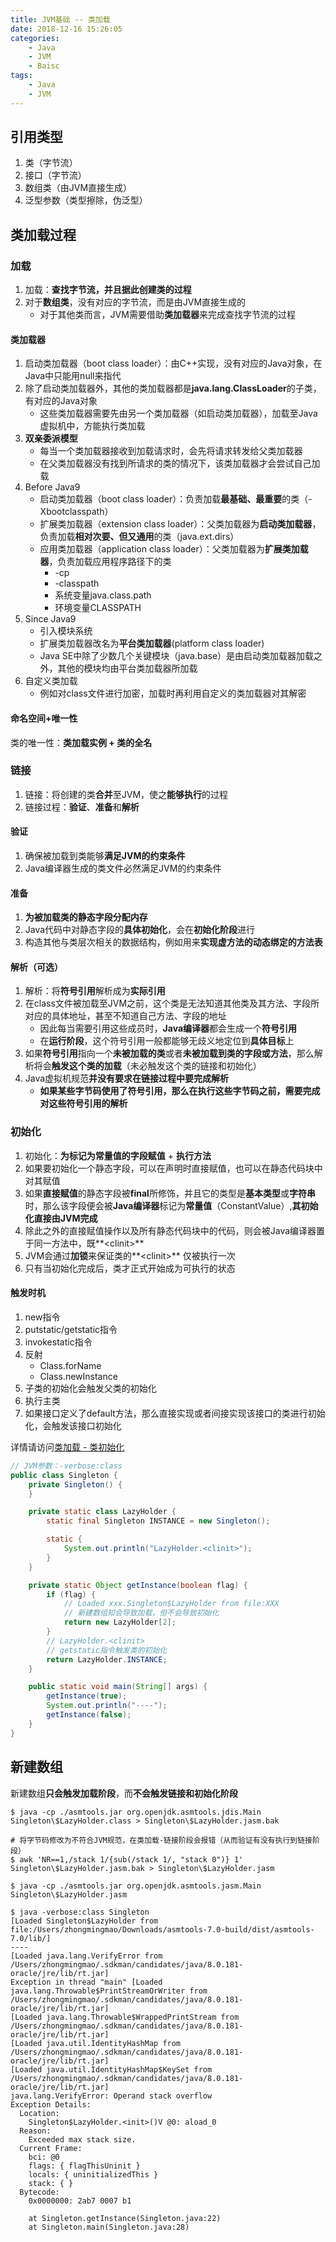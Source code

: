 ```yaml
---
title: JVM基础 -- 类加载
date: 2018-12-16 15:26:05
categories:
    - Java
    - JVM
    - Baisc
tags:
    - Java
    - JVM
---
```


## 引用类型
1. 类（字节流）
2. 接口（字节流）
3. 数组类（由JVM直接生成）
4. 泛型参数（类型擦除，伪泛型）

## 类加载过程

### 加载
1. 加载：**查找字节流，并且据此创建类的过程**
2. 对于**数组类**，没有对应的字节流，而是由JVM直接生成的
    - 对于其他类而言，JVM需要借助**类加载器**来完成查找字节流的过程

<!-- more -->

#### 类加载器
1. 启动类加载器（boot class loader）：由C++实现，没有对应的Java对象，在Java中只能用null来指代
2. 除了启动类加载器外，其他的类加载器都是**java.lang.ClassLoader**的子类，有对应的Java对象
    - 这些类加载器需要先由另一个类加载器（如启动类加载器），加载至Java虚拟机中，方能执行类加载
3. **双亲委派模型**
    - 每当一个类加载器接收到加载请求时，会先将请求转发给父类加载器
    - 在父类加载器没有找到所请求的类的情况下，该类加载器才会尝试自己加载
4. Before Java9
    - 启动类加载器（boot class loader）：负责加载**最基础、最重要**的类（-Xbootclasspath）
    - 扩展类加载器（extension class loader）：父类加载器为**启动类加载器**，负责加载**相对次要、但又通用**的类（java.ext.dirs）
    - 应用类加载器（application class loader）：父类加载器为**扩展类加载器**，负责加载应用程序路径下的类
        - -cp
        - -classpath
        - 系统变量java.class.path
        - 环境变量CLASSPATH
5. Since Java9
    - 引入模块系统
    - 扩展类加载器改名为**平台类加载器**(platform class loader)
    - Java SE中除了少数几个关键模块（java.base）是由启动类加载器加载之外，其他的模块均由平台类加载器所加载
6. 自定义类加载
    - 例如对class文件进行加密，加载时再利用自定义的类加载器对其解密

#### 命名空间+唯一性
类的唯一性：**类加载实例 + 类的全名**

### 链接
1. 链接：将创建的类**合并**至JVM，使之**能够执行**的过程
2. 链接过程：**验证**、**准备**和**解析**

#### 验证
1. 确保被加载到类能够**满足JVM的约束条件**
2. Java编译器生成的类文件必然满足JVM的约束条件

#### 准备
1. **为被加载类的静态字段分配内存**
2. Java代码中对静态字段的**具体初始化**，会在**初始化阶段**进行
3. 构造其他与类层次相关的数据结构，例如用来**实现虚方法的动态绑定的方法表**

#### 解析（可选）
1. 解析：将**符号引用**解析成为**实际引用**
2. 在class文件被加载至JVM之前，这个类是无法知道其他类及其方法、字段所对应的具体地址，甚至不知道自己方法、字段的地址
    - 因此每当需要引用这些成员时，**Java编译器**都会生成一个**符号引用**
    - 在**运行阶段**，这个符号引用一般都能够无歧义地定位到**具体目标**上
3. 如果**符号引用**指向一个**未被加载的类**或者**未被加载到类的字段或方法**，那么解析将会**触发这个类的加载**（未必触发这个类的链接和初始化）
4. Java虚拟机规范**并没有要求在链接过程中要完成解析**
    - **如果某些字节码使用了符号引用，那么在执行这些字节码之前，需要完成对这些符号引用的解析**

### 初始化
1. 初始化：**为标记为常量值的字段赋值** + **执行<clinit>方法**
2. 如果要初始化一个静态字段，可以在声明时直接赋值，也可以在静态代码块中对其赋值
3. 如果**直接赋值**的静态字段被**final**所修饰，并且它的类型是**基本类型**或**字符串**时，那么该字段便会被**Java编译器**标记为**常量值**（ConstantValue）,**其初始化直接由JVM完成**
4. 除此之外的直接赋值操作以及所有静态代码块中的代码，则会被Java编译器置于同一方法中，既**<clinit\>**
5. JVM会通过**加锁**来保证类的**<clinit\>** 仅被执行一次
6. 只有当初始化完成后，类才正式开始成为可执行的状态

#### 触发时机
1. new指令
2. putstatic/getstatic指令
3. invokestatic指令
4. 反射
    - Class.forName
    - Class.newInstance
5. 子类的初始化会触发父类的初始化
6. 执行主类
7. 如果接口定义了default方法，那么直接实现或者间接实现该接口的类进行初始化，会触发该接口初始化

详情请访问[类加载 - 类初始化](http://zhongmingmao.me/2016/07/15/jvm-class-initialization/)

```java
// JVM参数：-verbose:class
public class Singleton {
    private Singleton() {
    }

    private static class LazyHolder {
        static final Singleton INSTANCE = new Singleton();

        static {
            System.out.println("LazyHolder.<clinit>");
        }
    }

    private static Object getInstance(boolean flag) {
        if (flag) {
            // Loaded xxx.Singleton$LazyHolder from file:XXX
            // 新建数组知会导致加载，但不会导致初始化
            return new LazyHolder[2];
        }
        // LazyHolder.<clinit>
        // getstatic指令触发类的初始化
        return LazyHolder.INSTANCE;
    }

    public static void main(String[] args) {
        getInstance(true);
        System.out.println("----");
        getInstance(false);
    }
}
```

## 新建数组
新建数组**只会触发加载阶段**，而**不会触发链接和初始化阶段**
```
$ java -cp ./asmtools.jar org.openjdk.asmtools.jdis.Main Singleton\$LazyHolder.class > Singleton\$LazyHolder.jasm.bak

# 将字节码修改为不符合JVM规范，在类加载-链接阶段会报错（从而验证有没有执行到链接阶段）
$ awk 'NR==1,/stack 1/{sub(/stack 1/, "stack 0")} 1' Singleton\$LazyHolder.jasm.bak > Singleton\$LazyHolder.jasm

$ java -cp ./asmtools.jar org.openjdk.asmtools.jasm.Main Singleton\$LazyHolder.jasm

$ java -verbose:class Singleton
[Loaded Singleton$LazyHolder from file:/Users/zhongmingmao/Downloads/asmtools-7.0-build/dist/asmtools-7.0/lib/]
----
[Loaded java.lang.VerifyError from /Users/zhongmingmao/.sdkman/candidates/java/8.0.181-oracle/jre/lib/rt.jar]
Exception in thread "main" [Loaded java.lang.Throwable$PrintStreamOrWriter from /Users/zhongmingmao/.sdkman/candidates/java/8.0.181-oracle/jre/lib/rt.jar]
[Loaded java.lang.Throwable$WrappedPrintStream from /Users/zhongmingmao/.sdkman/candidates/java/8.0.181-oracle/jre/lib/rt.jar]
[Loaded java.util.IdentityHashMap from /Users/zhongmingmao/.sdkman/candidates/java/8.0.181-oracle/jre/lib/rt.jar]
[Loaded java.util.IdentityHashMap$KeySet from /Users/zhongmingmao/.sdkman/candidates/java/8.0.181-oracle/jre/lib/rt.jar]
java.lang.VerifyError: Operand stack overflow
Exception Details:
  Location:
    Singleton$LazyHolder.<init>()V @0: aload_0
  Reason:
    Exceeded max stack size.
  Current Frame:
    bci: @0
    flags: { flagThisUninit }
    locals: { uninitializedThis }
    stack: { }
  Bytecode:
    0x0000000: 2ab7 0007 b1

	at Singleton.getInstance(Singleton.java:22)
	at Singleton.main(Singleton.java:28)
```


<!-- indicate-the-source -->
